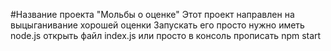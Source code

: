 #Название проекта "Мольбы о оценке"
Этот проект направлен на выцыганивание хорошей оценки
Запускать его просто нужно иметь node.js открыть файл index.js или просто в консоль прописать npm start

